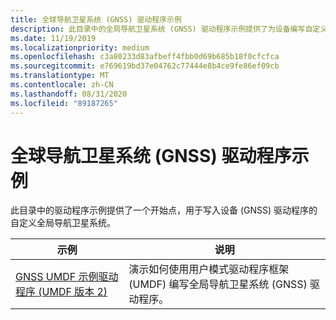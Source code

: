 ```yaml
---
title: 全球导航卫星系统 (GNSS) 驱动程序示例
description: 此目录中的全局导航卫星系统 (GNSS) 驱动程序示例提供了为设备编写自定义 GNSS 驱动程序的起点。
ms.date: 11/19/2019
ms.localizationpriority: medium
ms.openlocfilehash: c3a80233d83afbeff4fbb0d69b685b18f0cfcfca
ms.sourcegitcommit: e769619bd37e04762c77444e8b4ce9fe86ef09cb
ms.translationtype: MT
ms.contentlocale: zh-CN
ms.lasthandoff: 08/31/2020
ms.locfileid: "89187265"
---
```

# <a name="global-navigation-satellite-system-gnss-driver-samples"></a>全球导航卫星系统 (GNSS) 驱动程序示例

此目录中的驱动程序示例提供了一个开始点，用于写入设备 (GNSS) 驱动程序的自定义全局导航卫星系统。

| 示例 | 说明 |
| --- | --- |
| [GNSS UMDF 示例驱动程序 (UMDF 版本 2) ](/samples/microsoft/windows-driver-samples/gnss-umdf-sample-driver-umdf-version-2) | 演示如何使用用户模式驱动程序框架 (UMDF) 编写全局导航卫星系统 (GNSS) 驱动程序。 |
